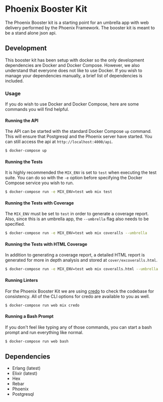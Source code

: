 # Phoenix Booster Kit

The Phoenix Booster kit is a starting point for an umbrella app with web
delivery performed by the Phoenix Framework. The booster kit is meant to be a
stand alone json api.

## Development

This booster kit has been setup with docker so the only development dependencies
are Docker and Docker Compose. However, we also understand that everyone does
not like to use Docker. If you wish to manage your dependencies manually, a
brief list of dependencies is included.

### Usage

If you do wish to use Docker and Docker Compose, here are some commands you will
find helpful.

#### Running the API

The API can be started with the standard Docker Compose `up` command. This will
ensure that Postgresql and the Phoenix server have started. You can still access
the api at `http://localhost:4000/api`.

```bash
$ docker-compose up
```

#### Running the Tests

It is highly recommended the `MIX_ENV` is set to `test` when executing the test
suite. You can do so with the `-e` option before specifying the Docker Compose
service you wish to run.

```bash
$ docker-compose run -e MIX_ENV=test web mix test
```

#### Running the Tests with Coverage

The `MIX_ENV` must be set to `test` in order to generate a coverage report.
Also, since this is an umbrella app, the `--umbrella` flag also needs to be
specified.

```bash
$ docker-compose run -e MIX_ENV=test web mix coveralls --umbrella
```

#### Running the Tests with HTML Coverage

In addition to generating a coverage report, a detailed HTML report is generated
for more in depth analysis and stored at `cover/excoveralls.html`.

```bash
$ docker-compose run -e MIX_ENV=test web mix coveralls.html --umbrella
```

#### Running Linters

For the Phoenix Booster Kit we are using
[credo](https://github.com/rrrene/credo) to check the codebase for consistency.
All of the CLI options for credo are available to you as well.

```bash
$ docker-compose run web mix credo
```

#### Running a Bash Prompt

If you don't feel like typing any of those commands, you can start a bash prompt
and run everything like normal.

```bash
$ docker-compose run web bash
```

## Dependencies

- Erlang (latest)
- Elixir (latest)
- Hex
- Rebar
- Phoenix
- Postgresql
